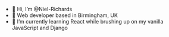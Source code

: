 - 👋 Hi, I’m @Niel-Richards
- 👀 Web developer based in Birmingham, UK
- 🌱 I’m currently learning React while brushing up on my vanilla JavaScript and Django
<!-- 📫 How to reach me ... --->

<!---
Niel-Richards/Niel-Richards is a ✨ special ✨ repository because its `README.md` (this file) appears on your GitHub profile.
You can click the Preview link to take a look at your changes.
--->
